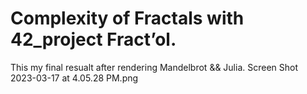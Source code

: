 # Complexity of Fractals with 42_project Fract’ol.
  This my final resualt after rendering Mandelbrot && Julia.
  Screen Shot 2023-03-17 at 4.05.28 PM.png 
